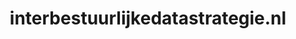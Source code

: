 ---
layout: post
title:  "interbestuurlijkedatastrategie.nl"
internal_url:  "/data/interbestuurlijkedatastrategie.nl.html"
categories: dutchgov
---